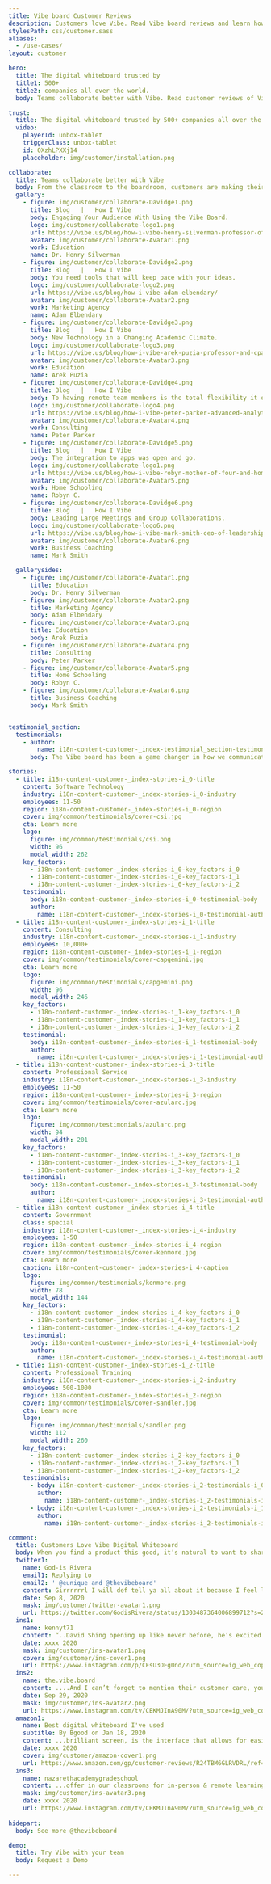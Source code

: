 ```yaml
---
title: Vibe board Customer Reviews
description: Customers love Vibe. Read Vibe board reviews and learn how teams are boosting their remote collaboration, presentations, and training through shared whiteboarding sessions.
stylesPath: css/customer.sass
aliases:
  - /use-cases/
layout: customer

hero:
  title: The digital whiteboard trusted by 
  title1: 500+ 
  title2: companies all over the world.
  body: Teams collaborate better with Vibe. Read customer reviews of Vibe digital whiteboard and see how customers unleashed creativity and maximized their organizations’ productivity and effectiveness.

trust:
  title: The digital whiteboard trusted by 500+ companies all over the world.
  video:
    playerId: unbox-tablet
    triggerClass: unbox-tablet
    id: OXzhLPXXj14
    placeholder: img/customer/installation.png

collaborate:
  title: Teams collaborate better with Vibe
  body: From the classroom to the boardroom, customers are making their mark with Vibe. See how people just like you are using Vibe digital whiteboard to connect, present, engage, and share. 
  gallery:
    - figure: img/customer/collaborate-Davidge1.png
      title: Blog   |   How I Vibe
      body: Engaging Your Audience With Using the Vibe Board.
      logo: img/customer/collaborate-logo1.png
      url: https://vibe.us/blog/how-i-vibe-henry-silverman-professor-of-medicine/
      avatar: img/customer/collaborate-Avatar1.png
      work: Education
      name: Dr. Henry Silverman
    - figure: img/customer/collaborate-Davidge2.png
      title: Blog   |   How I Vibe
      body: You need tools that will keep pace with your ideas.   
      logo: img/customer/collaborate-logo2.png
      url: https://vibe.us/blog/how-i-vibe-adam-elbendary/
      avatar: img/customer/collaborate-Avatar2.png
      work: Marketing Agency
      name: Adam Elbendary 
    - figure: img/customer/collaborate-Davidge3.png
      title: Blog   |   How I Vibe
      body: New Technology in a Changing Academic Climate.    
      logo: img/customer/collaborate-logo3.png
      url: https://vibe.us/blog/how-i-vibe-arek-puzia-professor-and-cpa/
      avatar: img/customer/collaborate-Avatar3.png
      work: Education
      name: Arek Puzia  
    - figure: img/customer/collaborate-Davidge4.png
      title: Blog   |   How I Vibe
      body: To having remote team members is the total flexibility it offers our entire team.
      logo: img/customer/collaborate-logo4.png
      url: https://vibe.us/blog/how-i-vibe-peter-parker-advanced-analytics-practice-director/
      avatar: img/customer/collaborate-Avatar4.png
      work: Consulting
      name: Peter Parker
    - figure: img/customer/collaborate-Davidge5.png
      title: Blog   |   How I Vibe
      body: The integration to apps was open and go.
      logo: img/customer/collaborate-logo1.png  
      url: https://vibe.us/blog/how-i-vibe-robyn-mother-of-four-and-homeschool-expert/
      avatar: img/customer/collaborate-Avatar5.png
      work: Home Schooling
      name: Robyn C.
    - figure: img/customer/collaborate-Davidge6.png
      title: Blog   |   How I Vibe
      body: Leading Large Meetings and Group Collaborations.
      logo: img/customer/collaborate-logo6.png
      url: https://vibe.us/blog/how-i-vibe-mark-smith-ceo-of-leadership-resource-institute/
      avatar: img/customer/collaborate-Avatar6.png
      work: Business Coaching
      name: Mark Smith

  gallerysides:
    - figure: img/customer/collaborate-Avatar1.png
      title: Education
      body: Dr. Henry Silverman
    - figure: img/customer/collaborate-Avatar2.png
      title: Marketing Agency
      body: Adam Elbendary    
    - figure: img/customer/collaborate-Avatar3.png
      title: Education
      body: Arek Puzia    
    - figure: img/customer/collaborate-Avatar4.png
      title: Consulting
      body: Peter Parker
    - figure: img/customer/collaborate-Avatar5.png
      title: Home Schooling
      body: Robyn C.
    - figure: img/customer/collaborate-Avatar6.png
      title: Business Coaching
      body: Mark Smith


testimonial_section:
  testimonials:
    - author:
        name: i18n-content-customer-_index-testimonial_section-testimonials-i_0-author-name
      body: The Vibe board has been a game changer in how we communicate with clients, both in-person and virtually.

stories:
  - title: i18n-content-customer-_index-stories-i_0-title
    content: Software Technology
    industry: i18n-content-customer-_index-stories-i_0-industry
    employees: 11-50
    region: i18n-content-customer-_index-stories-i_0-region
    cover: img/common/testimonials/cover-csi.jpg
    cta: Learn more
    logo:
      figure: img/common/testimonials/csi.png
      width: 96
      modal_width: 262
    key_factors:
      - i18n-content-customer-_index-stories-i_0-key_factors-i_0
      - i18n-content-customer-_index-stories-i_0-key_factors-i_1
      - i18n-content-customer-_index-stories-i_0-key_factors-i_2
    testimonial:
      body: i18n-content-customer-_index-stories-i_0-testimonial-body
      author:
        name: i18n-content-customer-_index-stories-i_0-testimonial-author-name
  - title: i18n-content-customer-_index-stories-i_1-title
    content: Consulting
    industry: i18n-content-customer-_index-stories-i_1-industry
    employees: 10,000+
    region: i18n-content-customer-_index-stories-i_1-region
    cover: img/common/testimonials/cover-capgemini.jpg
    cta: Learn more
    logo:
      figure: img/common/testimonials/capgemini.png
      width: 96
      modal_width: 246
    key_factors:
      - i18n-content-customer-_index-stories-i_1-key_factors-i_0
      - i18n-content-customer-_index-stories-i_1-key_factors-i_1
      - i18n-content-customer-_index-stories-i_1-key_factors-i_2
    testimonial:
      body: i18n-content-customer-_index-stories-i_1-testimonial-body
      author:
        name: i18n-content-customer-_index-stories-i_1-testimonial-author-name
  - title: i18n-content-customer-_index-stories-i_3-title
    content: Professional Service
    industry: i18n-content-customer-_index-stories-i_3-industry
    employees: 11-50
    region: i18n-content-customer-_index-stories-i_3-region
    cover: img/common/testimonials/cover-azularc.jpg
    cta: Learn more
    logo:
      figure: img/common/testimonials/azularc.png
      width: 94
      modal_width: 201
    key_factors:
      - i18n-content-customer-_index-stories-i_3-key_factors-i_0
      - i18n-content-customer-_index-stories-i_3-key_factors-i_1
      - i18n-content-customer-_index-stories-i_3-key_factors-i_2
    testimonial:
      body: i18n-content-customer-_index-stories-i_3-testimonial-body
      author:
        name: i18n-content-customer-_index-stories-i_3-testimonial-author-name
  - title: i18n-content-customer-_index-stories-i_4-title
    content: Government
    class: special
    industry: i18n-content-customer-_index-stories-i_4-industry
    employees: 1-50
    region: i18n-content-customer-_index-stories-i_4-region
    cover: img/common/testimonials/cover-kenmore.jpg
    cta: Learn more
    caption: i18n-content-customer-_index-stories-i_4-caption
    logo:
      figure: img/common/testimonials/kenmore.png
      width: 78
      modal_width: 144
    key_factors:
      - i18n-content-customer-_index-stories-i_4-key_factors-i_0
      - i18n-content-customer-_index-stories-i_4-key_factors-i_1
      - i18n-content-customer-_index-stories-i_4-key_factors-i_2
    testimonial:
      body: i18n-content-customer-_index-stories-i_4-testimonial-body
      author:
        name: i18n-content-customer-_index-stories-i_4-testimonial-author-name
  - title: i18n-content-customer-_index-stories-i_2-title
    content: Professional Training
    industry: i18n-content-customer-_index-stories-i_2-industry
    employees: 500-1000
    region: i18n-content-customer-_index-stories-i_2-region
    cover: img/common/testimonials/cover-sandler.jpg
    cta: Learn more
    logo:
      figure: img/common/testimonials/sandler.png
      width: 112
      modal_width: 260
    key_factors:
      - i18n-content-customer-_index-stories-i_2-key_factors-i_0
      - i18n-content-customer-_index-stories-i_2-key_factors-i_1
      - i18n-content-customer-_index-stories-i_2-key_factors-i_2
    testimonials:
      - body: i18n-content-customer-_index-stories-i_2-testimonials-i_0-body
        author:
          name: i18n-content-customer-_index-stories-i_2-testimonials-i_0-author-name
      - body: i18n-content-customer-_index-stories-i_2-testimonials-i_1-body
        author:
          name: i18n-content-customer-_index-stories-i_2-testimonials-i_1-author-name

comment: 
  title: Customers Love Vibe Digital Whiteboard
  body: When you find a product this good, it’s natural to want to share! See what social media has to say about Vibe digital whiteboard  
  twitter1:
    name: God-is Rivera
    email1: Replying to 
    email2: ' @eunique and @thevibeboard'
    content: Girrrrrrl I will def tell ya all about it because I feel like that board is gonna save my life this school year. You can write on it and use Zoom, Netflix all kinda apps...
    date: Sep 8, 2020      
    mask: img/customer/twitter-avatar1.png
    url: https://twitter.com/GodisRivera/status/1303487364006899712?s=20
  ins1:
    name: kennyt71
    content: “..David Shing opening up like never before, he’s excited to share with you tactical marketing practices that will transform your marketing skills and mindset.” - @kennyt71 from Forbes School-Knowledge Innovation Center.
    date: xxxx 2020 
    mask: img/customer/ins-avatar1.png
    cover: img/customer/ins-cover1.png
    url: https://www.instagram.com/p/CFsU3OFg0nd/?utm_source=ig_web_copy_link
  ins2:
    name: the.vibe.board
    content: ....And I can’t forget to mention their customer care, you’ll be shocked at how great their support is!
    date: Sep 29, 2020
    mask: img/customer/ins-avatar2.png
    url: https://www.instagram.com/tv/CEKMJInA90M/?utm_source=ig_web_copy_link
  amazon1:
    name: Best digital whiteboard I've used
    subtitle: By Bgood on Jan 18, 2020
    content: ...brilliant screen, is the interface that allows for easily adding popular tools like Miro or Jira- tools a creative director or product manager needs to work with multiple teams...
    date: xxxx 2020
    cover: img/customer/amazon-cover1.png
    url: https://www.amazon.com/gp/customer-reviews/R24TBM6GLRVDRL/ref=cm_cr_dp_d_rvw_ttl?ie=UTF8&ASIN=B081LPL772
  ins3: 
    name: nazarethacademygradeschool
    content: ...offer in our classrooms for in-person & remote learning. We are installing 14 boards this week!
    mask: img/customer/ins-avatar3.png
    date: xxxx 2020
    url: https://www.instagram.com/tv/CEKMJInA90M/?utm_source=ig_web_copy_link
  
hidepart: 
  body: See more @thevibeboard

demo:
  title: Try Vibe with your team
  body: Request a Demo

---
```


